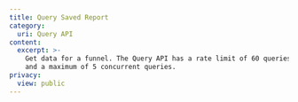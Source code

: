 ```yaml
---
title: Query Saved Report
category:
  uri: Query API
content:
  excerpt: >-
    Get data for a funnel. The Query API has a rate limit of 60 queries per hour
    and a maximum of 5 concurrent queries.
privacy:
  view: public
---
```


